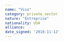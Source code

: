 ```yaml
---
name: "Visa"
category: private_sector
nature: "Entreprise"
nationality: USA
alliance: 
date_signed: '2018-11-12'
---
```

    